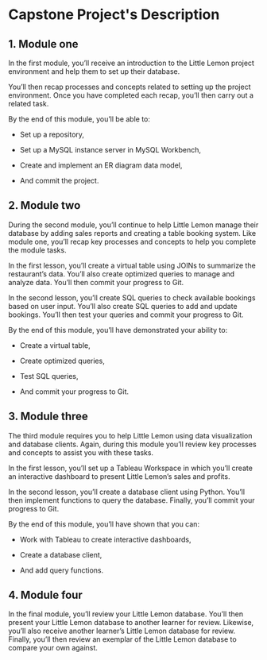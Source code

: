 # Capstone Project's  Description

## 1. Module one
In the first module, you’ll receive an introduction to the Little Lemon project environment and help them to set up their database.

You’ll then recap processes and concepts related to setting up the project environment. Once you have completed each recap, you’ll then carry out a related task.

By the end of this module, you’ll be able to:

- Set up a repository,

- Set up a MySQL instance server in MySQL Workbench,

- Create and implement an ER diagram data model,

- And commit the project.


## 2. Module two
During the second module, you’ll continue to help Little Lemon manage their database by adding sales reports and creating a table booking system. Like module one, you’ll recap key processes and concepts to help you complete the module tasks. 

In the first lesson, you’ll create a virtual table using JOINs to summarize the restaurant’s data. You’ll also create optimized queries to manage and analyze data. You’ll then commit your progress to Git.

In the second lesson, you’ll create SQL queries to check available bookings based on user input. You’ll also create SQL queries to add and update bookings. You’ll then test your queries and commit your progress to Git.

By the end of this module, you’ll have demonstrated your ability to:

- Create a virtual table,

- Create optimized queries,

- Test SQL queries,

- And commit your progress to Git.


## 3. Module three
The third module requires you to help Little Lemon using data visualization and database clients. Again, during this module you’ll review key processes and concepts to assist you with these tasks.

In the first lesson, you’ll set up a Tableau Workspace in which you’ll create an interactive dashboard to present Little Lemon’s sales and profits.

In the second lesson, you’ll create a database client using Python. You’ll then implement functions to query the database. Finally, you’ll commit your progress to Git.

By the end of this module, you’ll have shown that you can:

- Work with Tableau to create interactive dashboards,

- Create a database client,

- And add query functions.


## 4. Module four
In the final module, you’ll review your Little Lemon database. You’ll then present your Little Lemon database to another learner for review. Likewise, you’ll also receive another learner’s Little Lemon database for review. Finally, you’ll then review an exemplar of the Little Lemon database to compare your own against.
